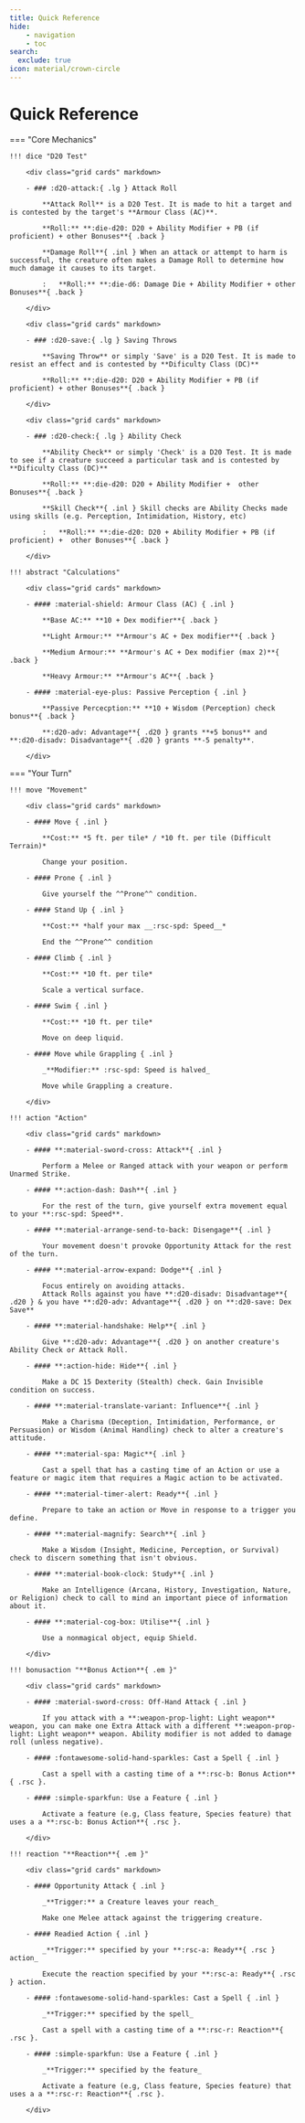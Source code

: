 ```yaml
---
title: Quick Reference
hide:
    - navigation
    - toc
search:
  exclude: true
icon: material/crown-circle
---
```


# Quick Reference

=== "Core Mechanics"

    !!! dice "D20 Test"

        <div class="grid cards" markdown>

        - ### :d20-attack:{ .lg } Attack Roll

            **Attack Roll** is a D20 Test. It is made to hit a target and is contested by the target's **Armour Class (AC)**.
            
            **Roll:** **:die-d20: D20 + Ability Modifier + PB (if proficient) + other Bonuses**{ .back }

            **Damage Roll**{ .inl } When an attack or attempt to harm is successful, the creature often makes a Damage Roll to determine how much damage it causes to its target.
            
            :   **Roll:** **:die-d6: Damage Die + Ability Modifier + other Bonuses**{ .back }

        </div>

        <div class="grid cards" markdown>

        - ### :d20-save:{ .lg } Saving Throws

            **Saving Throw** or simply 'Save' is a D20 Test. It is made to resist an effect and is contested by **Dificulty Class (DC)**

            **Roll:** **:die-d20: D20 + Ability Modifier + PB (if proficient) + other Bonuses**{ .back }

        </div>

        <div class="grid cards" markdown>

        - ### :d20-check:{ .lg } Ability Check

            **Ability Check** or simply 'Check' is a D20 Test. It is made to see if a creature succeed a particular task and is contested by **Dificulty Class (DC)**

            **Roll:** **:die-d20: D20 + Ability Modifier +  other Bonuses**{ .back }

            **Skill Check**{ .inl } Skill checks are Ability Checks made using skills (e.g. Perception, Intimidation, History, etc)

            :   **Roll:** **:die-d20: D20 + Ability Modifier + PB (if proficient) +  other Bonuses**{ .back }

        </div>

    !!! abstract "Calculations"

        <div class="grid cards" markdown>

        - #### :material-shield: Armour Class (AC) { .inl }

            **Base AC:** **10 + Dex modifier**{ .back }

            **Light Armour:** **Armour's AC + Dex modifier**{ .back }

            **Medium Armour:** **Armour's AC + Dex modifier (max 2)**{ .back }

            **Heavy Armour:** **Armour's AC**{ .back }

        - #### :material-eye-plus: Passive Perception { .inl }

            **Passive Percecption:** **10 + Wisdom (Perception) check bonus**{ .back }

            **:d20-adv: Advantage**{ .d20 } grants **+5 bonus** and **:d20-disadv: Disadvantage**{ .d20 } grants **-5 penalty**.

        </div>

=== "Your Turn" 

    !!! move "Movement"

        <div class="grid cards" markdown>

        - #### Move { .inl }

            **Cost:** *5 ft. per tile* / *10 ft. per tile (Difficult Terrain)*

            Change your position.

        - #### Prone { .inl }

            Give yourself the ^^Prone^^ condition.

        - #### Stand Up { .inl }

            **Cost:** *half your max __:rsc-spd: Speed__*

            End the ^^Prone^^ condition

        - #### Climb { .inl }

            **Cost:** *10 ft. per tile*

            Scale a vertical surface. 

        - #### Swim { .inl }

            **Cost:** *10 ft. per tile*

            Move on deep liquid. 

        - #### Move while Grappling { .inl }
        
            _**Modifier:** :rsc-spd: Speed is halved_

            Move while Grappling a creature. 

        </div>

    !!! action "Action"

        <div class="grid cards" markdown>

        - #### **:material-sword-cross: Attack**{ .inl } 

            Perform a Melee or Ranged attack with your weapon or perform Unarmed Strike.

        - #### **:action-dash: Dash**{ .inl }

            For the rest of the turn, give yourself extra movement equal to your **:rsc-spd: Speed**.

        - #### **:material-arrange-send-to-back: Disengage**{ .inl } 
    
            Your movement doesn't provoke Opportunity Attack for the rest of the turn.

        - #### **:material-arrow-expand: Dodge**{ .inl } 

            Focus entirely on avoiding attacks.  
            Attack Rolls against you have **:d20-disadv: Disadvantage**{ .d20 } & you have **:d20-adv: Advantage**{ .d20 } on **:d20-save: Dex Save**
            
        - #### **:material-handshake: Help**{ .inl } 
    
            Give **:d20-adv: Advantage**{ .d20 } on another creature's Ability Check or Attack Roll.

        - #### **:action-hide: Hide**{ .inl }

            Make a DC 15 Dexterity (Stealth) check. Gain Invisible condition on success.

        - #### **:material-translate-variant: Influence**{ .inl }
    
            Make a Charisma (Deception, Intimidation, Performance, or Persuasion) or Wisdom (Animal Handling) check to alter a creature's attitude.

        - #### **:material-spa: Magic**{ .inl }

            Cast a spell that has a casting time of an Action or use a feature or magic item that requires a Magic action to be activated. 

        - #### **:material-timer-alert: Ready**{ .inl }

            Prepare to take an action or Move in response to a trigger you define.

        - #### **:material-magnify: Search**{ .inl }

            Make a Wisdom (Insight, Medicine, Perception, or Survival) check to discern something that isn't obvious.

        - #### **:material-book-clock: Study**{ .inl }

            Make an Intelligence (Arcana, History, Investigation, Nature, or Religion) check to call to mind an important piece of information about it.
        
        - #### **:material-cog-box: Utilise**{ .inl }
            
            Use a nonmagical object, equip Shield.

        </div>

    !!! bonusaction "**Bonus Action**{ .em }"

        <div class="grid cards" markdown>

        - #### :material-sword-cross: Off-Hand Attack { .inl }

            If you attack with a **:weapon-prop-light: Light weapon** weapon, you can make one Extra Attack with a different **:weapon-prop-light: Light weapon** weapon. Ability modifier is not added to damage roll (unless negative).

        - #### :fontawesome-solid-hand-sparkles: Cast a Spell { .inl }

            Cast a spell with a casting time of a **:rsc-b: Bonus Action**{ .rsc }.

        - #### :simple-sparkfun: Use a Feature { .inl }

            Activate a feature (e.g, Class feature, Species feature) that uses a a **:rsc-b: Bonus Action**{ .rsc }.

        </div>

    !!! reaction "**Reaction**{ .em }"

        <div class="grid cards" markdown>

        - #### Opportunity Attack { .inl }

            _**Trigger:** a Creature leaves your reach_

            Make one Melee attack against the triggering creature.

        - #### Readied Action { .inl }

            _**Trigger:** specified by your **:rsc-a: Ready**{ .rsc } action_

            Execute the reaction specified by your **:rsc-a: Ready**{ .rsc } action.

        - #### :fontawesome-solid-hand-sparkles: Cast a Spell { .inl }
    
            _**Trigger:** specified by the spell_

            Cast a spell with a casting time of a **:rsc-r: Reaction**{ .rsc }.

        - #### :simple-sparkfun: Use a Feature { .inl }

            _**Trigger:** specified by the feature_
            
            Activate a feature (e.g, Class feature, Species feature) that uses a a **:rsc-r: Reaction**{ .rsc }.

        </div>